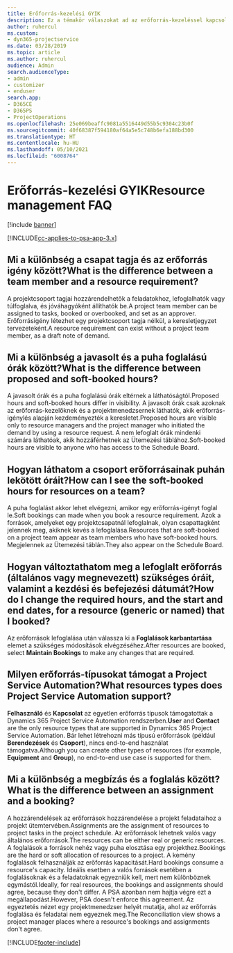 ```yaml
---
title: Erőforrás-kezelési GYIK
description: Ez a témakör válaszokat ad az erőforrás-kezeléssel kapcsolatos gyakran feltett kérdésekre.
author: ruhercul
ms.custom:
- dyn365-projectservice
ms.date: 03/28/2019
ms.topic: article
ms.author: ruhercul
audience: Admin
search.audienceType:
- admin
- customizer
- enduser
search.app:
- D365CE
- D365PS
- ProjectOperations
ms.openlocfilehash: 25e069beaffc9081a5516449d55b5c9304c23b0f
ms.sourcegitcommit: 40f68387f594180af64a5e5c748b6efa188bd300
ms.translationtype: HT
ms.contentlocale: hu-HU
ms.lasthandoff: 05/10/2021
ms.locfileid: "6008764"
---
```

# <a name="resource-management-faq"></a><span data-ttu-id="7be80-103">Erőforrás-kezelési GYIK</span><span class="sxs-lookup"><span data-stu-id="7be80-103">Resource management FAQ</span></span>

[!include [banner](../includes/psa-now-project-operations.md)]

[!INCLUDE[cc-applies-to-psa-app-3.x](../includes/cc-applies-to-psa-app-3x.md)]

## <a name="what-is-the-difference-between-a-team-member-and-a-resource-requirement"></a><span data-ttu-id="7be80-104">Mi a különbség a csapat tagja és az erőforrás igény között?</span><span class="sxs-lookup"><span data-stu-id="7be80-104">What is the difference between a team member and a resource requirement?</span></span>

<span data-ttu-id="7be80-105">A projektcsoport tagjai hozzárendelhetők a feladatokhoz, lefoglalhatók vagy túlfoglalva, és jóváhagyóként állíthatók be.</span><span class="sxs-lookup"><span data-stu-id="7be80-105">A project team member can be assigned to tasks, booked or overbooked, and set as an approver.</span></span> <span data-ttu-id="7be80-106">Erőforrásigény létezhet egy projektcsoport tagja nélkül, a keresletjegyzet tervezeteként.</span><span class="sxs-lookup"><span data-stu-id="7be80-106">A resource requirement can exist without a project team member, as a draft note of demand.</span></span> 

## <a name="what-is-the-difference-between-proposed-and-soft-booked-hours"></a><span data-ttu-id="7be80-107">Mi a különbség a javasolt és a puha foglalású órák között?</span><span class="sxs-lookup"><span data-stu-id="7be80-107">What is the difference between proposed and soft-booked hours?</span></span>

<span data-ttu-id="7be80-108">A javasolt órák és a puha foglalású órák eltérnek a láthatóságtól.</span><span class="sxs-lookup"><span data-stu-id="7be80-108">Proposed hours and soft-booked hours differ in visibility.</span></span> <span data-ttu-id="7be80-109">A javasolt órák csak azoknak az erőforrás-kezelőknek és a projektmenedzsernek láthatók, akik erőforrás-igénylés alapján kezdeményezték a keresletet.</span><span class="sxs-lookup"><span data-stu-id="7be80-109">Proposed hours are visible only to resource managers and the project manager who initiated the demand by using a resource request.</span></span> <span data-ttu-id="7be80-110">A nem lefoglalt órák mindenki számára láthatóak, akik hozzáférhetnek az Ütemezési táblához.</span><span class="sxs-lookup"><span data-stu-id="7be80-110">Soft-booked hours are visible to anyone who has access to the Schedule Board.</span></span>

## <a name="how-can-i-see-the-soft-booked-hours-for-resources-on-a-team"></a><span data-ttu-id="7be80-111">Hogyan láthatom a csoport erőforrásainak puhán lekötött óráit?</span><span class="sxs-lookup"><span data-stu-id="7be80-111">How can I see the soft-booked hours for resources on a team?</span></span>

<span data-ttu-id="7be80-112">A puha foglalást akkor lehet elvégezni, amikor egy erőforrás-igényt foglal le.</span><span class="sxs-lookup"><span data-stu-id="7be80-112">Soft bookings can made when you book a resource requirement.</span></span> <span data-ttu-id="7be80-113">Azok a források, amelyeket egy projektcsapatnál lefoglalnak, olyan csapattagként jelennek meg, akiknek kevés a lefoglalása.</span><span class="sxs-lookup"><span data-stu-id="7be80-113">Resources that are soft-booked on a project team appear as team members who have soft-booked hours.</span></span> <span data-ttu-id="7be80-114">Megjelennek az Ütemezési táblán.</span><span class="sxs-lookup"><span data-stu-id="7be80-114">They also appear on the Schedule Board.</span></span>

## <a name="how-do-i-change-the-required-hours-and-the-start-and-end-dates-for-a-resource-generic-or-named-that-i-booked"></a><span data-ttu-id="7be80-115">Hogyan változtathatom meg a lefoglalt erőforrás (általános vagy megnevezett) szükséges óráit, valamint a kezdési és befejezési dátumát?</span><span class="sxs-lookup"><span data-stu-id="7be80-115">How do I change the required hours, and the start and end dates, for a resource (generic or named) that I booked?</span></span>

<span data-ttu-id="7be80-116">Az erőforrások lefoglalása után válassza ki a **Foglalások karbantartása** elemet a szükséges módosítások elvégzéséhez.</span><span class="sxs-lookup"><span data-stu-id="7be80-116">After resources are booked, select **Maintain Bookings** to make any changes that are required.</span></span>

## <a name="what-resources-types-does-project-service-automation-support"></a><span data-ttu-id="7be80-117">Milyen erőforrás-típusokat támogat a Project Service Automation?</span><span class="sxs-lookup"><span data-stu-id="7be80-117">What resources types does Project Service Automation support?</span></span>

<span data-ttu-id="7be80-118">**Felhasználó** és **Kapcsolat** az egyetlen erőforrás típusok támogatottak a Dynamics 365 Project Service Automation rendszerben.</span><span class="sxs-lookup"><span data-stu-id="7be80-118">**User** and **Contact** are the only resource types that are supported in Dynamics 365 Project Service Automation.</span></span> <span data-ttu-id="7be80-119">Bár lehet létrehozni más típusú erőforrások (például **Berendezések** és **Csoport**), nincs end-to-end használat támogatva.</span><span class="sxs-lookup"><span data-stu-id="7be80-119">Although you can create other types of resources (for example, **Equipment** and **Group**), no end-to-end use case is supported for them.</span></span>

## <a name="what-is-the-difference-between-an-assignment-and-a-booking"></a><span data-ttu-id="7be80-120">Mi a különbség a megbízás és a foglalás között?</span><span class="sxs-lookup"><span data-stu-id="7be80-120">What is the difference between an assignment and a booking?</span></span>

<span data-ttu-id="7be80-121">A hozzárendelések az erőforrások hozzárendelése a projekt feladataihoz a projekt ütemtervében.</span><span class="sxs-lookup"><span data-stu-id="7be80-121">Assignments are the assignment of resources to project tasks in the project schedule.</span></span> <span data-ttu-id="7be80-122">Az erőforrások lehetnek valós vagy általános erőforrások.</span><span class="sxs-lookup"><span data-stu-id="7be80-122">The resources can be either real or generic resources.</span></span> <span data-ttu-id="7be80-123">A foglalások a források nehéz vagy puha elosztása egy projekthez.</span><span class="sxs-lookup"><span data-stu-id="7be80-123">Bookings are the hard or soft allocation of resources to a project.</span></span> <span data-ttu-id="7be80-124">A kemény foglalások felhasználják az erőforrás kapacitását.</span><span class="sxs-lookup"><span data-stu-id="7be80-124">Hard bookings consume a resource's capacity.</span></span> <span data-ttu-id="7be80-125">Ideális esetben a valós források esetében a foglalásoknak és a feladatoknak egyezniük kell, mert nem különböznek egymástól.</span><span class="sxs-lookup"><span data-stu-id="7be80-125">Ideally, for real resources, the bookings and assignments should agree, because they don't differ.</span></span> <span data-ttu-id="7be80-126">A PSA azonban nem hajtja végre ezt a megállapodást.</span><span class="sxs-lookup"><span data-stu-id="7be80-126">However, PSA doesn't enforce this agreement.</span></span> <span data-ttu-id="7be80-127">Az egyeztetés nézet egy projektmenedzser helyét mutatja, ahol az erőforrás foglalása és feladatai nem egyeznek meg.</span><span class="sxs-lookup"><span data-stu-id="7be80-127">The Reconciliation view shows a project manager places where a resource's bookings and assignments don't agree.</span></span>


[!INCLUDE[footer-include](../includes/footer-banner.md)]